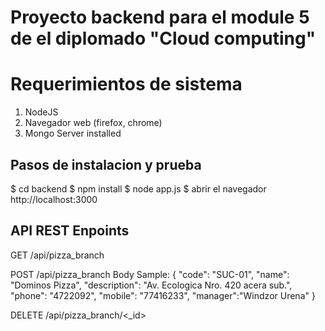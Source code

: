 # Proyecto backend para el module 5 de el diplomado "Cloud computing"

# Requerimientos de sistema
1. NodeJS
2. Navegador web (firefox, chrome)
3. Mongo Server installed


## Pasos de instalacion y prueba
$ cd backend
$ npm install
$ node app.js
$ abrir el navegador http://localhost:3000

## API REST Enpoints
GET /api/pizza_branch

POST /api/pizza_branch
	Body Sample:
	{
		"code": "SUC-01",
		"name": "Dominos Pizza",
		"description": "Av. Ecologica Nro. 420 acera sub.",
		"phone": "4722092",
		"mobile": "77416233",
		"manager":"Windzor Urena"
	}

DELETE /api/pizza_branch/<_id>
